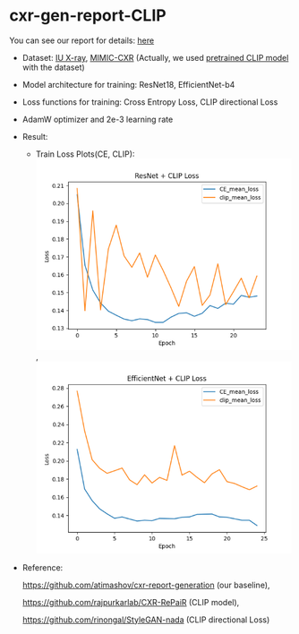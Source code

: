 # cxr-gen-report-CLIP

You can see our report for details: [here](./final_report.pdf)

* Dataset: [IU X-ray](https://www.kaggle.com/datasets/raddar/chest-xrays-indiana-university), [MIMIC-CXR](https://physionet.org/content/mimic-cxr/2.0.0/) (Actually, we used [pretrained CLIP model](https://stanfordmedicine.app.box.com/s/dbebk0jr5651dj8x1cu6b6kqyuuvz3ml) with the dataset)
* Model architecture for training: ResNet18, EfficientNet-b4
* Loss functions for training: Cross Entropy Loss, CLIP directional Loss
* AdamW optimizer and 2e-3 learning rate
* Result:
    * Train Loss Plots(CE, CLIP): ![ResNet](./plot/ResNet%20%2B%20CLIP%20Loss.png), ![efficientNet](./plot/EfficientNet%20%2B%20CLIP%20Loss.png)

* Reference:

    https://github.com/atimashov/cxr-report-generation (our baseline),

    https://github.com/rajpurkarlab/CXR-RePaiR (CLIP model),

    https://github.com/rinongal/StyleGAN-nada (CLIP directional Loss)

